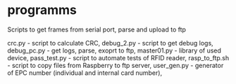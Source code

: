 # programms
Scripts to get frames from serial port, parse and upload to ftp

crc.py - script to calculate CRC,
debug_2.py - script to get debug logs,
debug_pc.py - get logs, parse, exoprt to ftp,
master01.py - library of used device,
pass_test.py - script to automate tests of RFID reader,
rasp_to_ftp.sh - script to copy files from Raspberry to ftp server,
user_gen.py - generator of EPC number (individual and internal card number),

